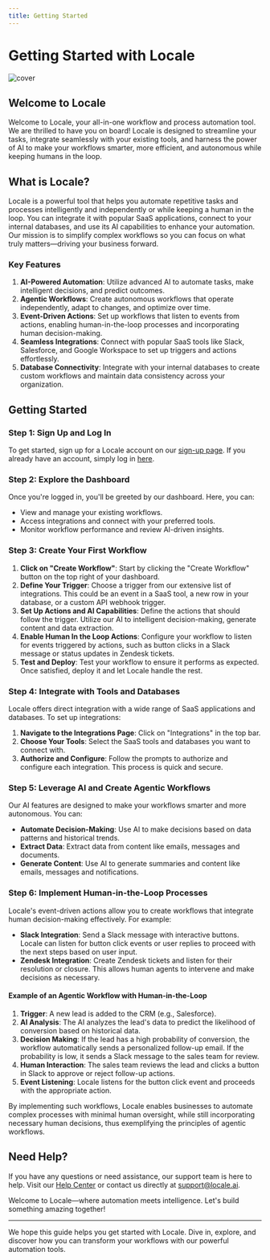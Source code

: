 ```yaml
---
title: Getting Started
---
```

# Getting Started with Locale

![cover](/images/introduction-cover.png)

## Welcome to Locale

Welcome to Locale, your all-in-one workflow and process automation tool. We are thrilled to have you on board! Locale is designed to streamline your tasks, integrate seamlessly with your existing tools, and harness the power of AI to make your workflows smarter, more efficient, and autonomous while keeping humans in the loop.

## What is Locale?

Locale is a powerful tool that helps you automate repetitive tasks and processes intelligently and independently or while keeping a human in the loop. You can integrate it with popular SaaS applications, connect to your internal databases, and use its AI capabilities to enhance your automation. Our mission is to simplify complex workflows so you can focus on what truly matters—driving your business forward.

### Key Features

1. **AI-Powered Automation**: Utilize advanced AI to automate tasks, make intelligent decisions, and predict outcomes.
2. **Agentic Workflows**: Create autonomous workflows that operate independently, adapt to changes, and optimize over time.
3. **Event-Driven Actions**: Set up workflows that listen to events from actions, enabling human-in-the-loop processes and incorporating human decision-making.
4. **Seamless Integrations**: Connect with popular SaaS tools like Slack, Salesforce, and Google Workspace to set up triggers and actions effortlessly.
5. **Database Connectivity**: Integrate with your internal databases to create custom workflows and maintain data consistency across your organization.

## Getting Started

### Step 1: Sign Up and Log In

To get started, sign up for a Locale account on our [sign-up page](https://go.locale.ai/signup). If you already have an account, simply log in [here](https://go.locale.ai/signin).

### Step 2: Explore the Dashboard

Once you're logged in, you'll be greeted by our dashboard. Here, you can:

- View and manage your existing workflows.
- Access integrations and connect with your preferred tools.
- Monitor workflow performance and review AI-driven insights.

### Step 3: Create Your First Workflow

1. **Click on "Create Workflow"**: Start by clicking the "Create Workflow" button on the top right of your dashboard.
2. **Define Your Trigger**: Choose a trigger from our extensive list of integrations. This could be an event in a SaaS tool, a new row in your database, or a custom API webhook trigger.
3. **Set Up Actions and AI Capabilities**: Define the actions that should follow the trigger. Utilize our AI to intelligent decision-making, generate content and data extraction.
4. **Enable Human In the Loop Actions**: Configure your workflow to listen for events triggered by actions, such as button clicks in a Slack message or status updates in Zendesk tickets.
5. **Test and Deploy**: Test your workflow to ensure it performs as expected. Once satisfied, deploy it and let Locale handle the rest.

### Step 4: Integrate with Tools and Databases

Locale offers direct integration with a wide range of SaaS applications and databases. To set up integrations:

1. **Navigate to the Integrations Page**: Click on "Integrations" in the top bar.
2. **Choose Your Tools**: Select the SaaS tools and databases you want to connect with.
3. **Authorize and Configure**: Follow the prompts to authorize and configure each integration. This process is quick and secure.

### Step 5: Leverage AI and Create Agentic Workflows

Our AI features are designed to make your workflows smarter and more autonomous. You can:

- **Automate Decision-Making**: Use AI to make decisions based on data patterns and historical trends.
- **Extract Data**: Extract data from content like emails, messages and documents.
- **Generate Content**: Use AI to generate summaries and content like emails, messages and notifications.

### Step 6: Implement Human-in-the-Loop Processes

Locale's event-driven actions allow you to create workflows that integrate human decision-making effectively. For example:

- **Slack Integration**: Send a Slack message with interactive buttons. Locale can listen for button click events or user replies to proceed with the next steps based on user input.
- **Zendesk Integration**: Create Zendesk tickets and listen for their resolution or closure. This allows human agents to intervene and make decisions as necessary.

#### Example of an Agentic Workflow with Human-in-the-Loop

1. **Trigger**: A new lead is added to the CRM (e.g., Salesforce).
2. **AI Analysis**: The AI analyzes the lead's data to predict the likelihood of conversion based on historical data.
3. **Decision Making**: If the lead has a high probability of conversion, the workflow automatically sends a personalized follow-up email. If the probability is low, it sends a Slack message to the sales team for review.
4. **Human Interaction**: The sales team reviews the lead and clicks a button in Slack to approve or reject follow-up actions.
5. **Event Listening**: Locale listens for the button click event and proceeds with the appropriate action.

By implementing such workflows, Locale enables businesses to automate complex processes with minimal human oversight, while still incorporating necessary human decisions, thus exemplifying the principles of agentic workflows.

## Need Help?

If you have any questions or need assistance, our support team is here to help. Visit our [Help Center](https://help.locale.ai) or contact us directly at [support@locale.ai](mailto:support@locale.ai).

Welcome to Locale—where automation meets intelligence. Let's build something amazing together!

---

We hope this guide helps you get started with Locale. Dive in, explore, and discover how you can transform your workflows with our powerful automation tools.